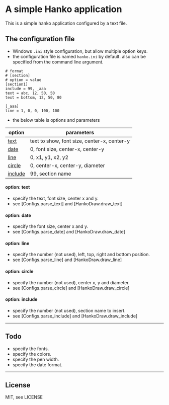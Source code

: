 A simple Hanko application
==============================
This is a simple hanko application configured by a text file.


The configuration file
--------------
- Windows `.ini` style configuration,
    but allow multiple option keys.
- the configuration file is named `hanko.ini` by default.
    also can be specified from the command line argument.

```
# format
# [section]
# option = value
[section1]
include = 99, _aaa
text = abc, 12, 50, 50
text = bottom, 12, 50, 80

[_aaa]
line = 1, 0, 0, 100, 100
``` 

- the below table is options and parameters

option    | parameters
----------|-------------------------
[text]    | text to show, font size, center-x, center-y
[date]    | 0, font size, center-x, center-y
[line]    | 0, x1, y1, x2, y2
[circle]  | 0, center-x, center-y, diameter
[include] | 99, section name

[text]:    #option-text
[date]:    #option-date
[line]:    #option-line
[circle]:  #option-circle
[include]: #option-include


#### option: text
- specify the text, font size, center x and y.
- see [Configs.parse_text] and [HankoDraw.draw_text]


#### option: date
- specify the font size, center x and y.
- see [Configs.parse_date] and [HankoDraw.draw_date]


#### option: line
- specify the number (not used), left, top, right and bottom position.
- see [Configs.parse_line] and [HankoDraw.draw_line]


#### option: circle
- specify the number (not used), center x, y and diameter.
- see [Configs.parse_circle] and [HankoDraw.draw_circle]


#### option: include
- specify the number (not used), section name to insert.
- see [Configs.parse_include] and [HankoDraw.draw_include]


---


Todo
-----------------------------------------
- specify the fonts.
- specify the colors.
- specify the pen width.
- specify the date format.


---


License
-----------------------------------------
MIT, see LICENSE

